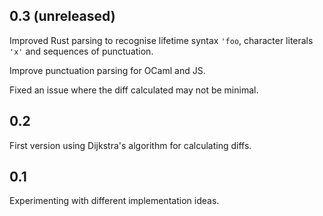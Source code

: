 ## 0.3 (unreleased)

Improved Rust parsing to recognise lifetime syntax `'foo`, character
literals `'x'` and sequences of punctuation.

Improve punctuation parsing for OCaml and JS.

Fixed an issue where the diff calculated may not be minimal.

## 0.2

First version using Dijkstra's algorithm for calculating diffs.

## 0.1

Experimenting with different implementation ideas.
